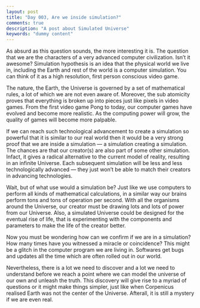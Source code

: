 ```yaml
---
layout: post
title: "Day 003, Are we inside simulation?"
comments: true
description: "A post about Simulated Universe"
keywords: "dummy content"
---
```



As absurd as this question sounds, the more interesting it is. The question that we are the characters of a very advanced computer civilization. Isn’t it awesome? Simulation hypothesis is an idea that the physical world we live in, including the Earth and rest of the world is a computer simulation. You can think of it as a high resolution, first person conscious video game. 

The nature, the Earth, the Universe is governed by a set of mathematical rules, a lot of which we are not even aware of. Moreover, the sub atomicity proves that everything is broken up into pieces just like pixels in video games. From the first video game Pong to today, our computer games have evolved and become more realistic. As the computing power will grow, the quality of games will become more palpable. 

If we can reach such technological advancement to create a simulation so powerful that it is similar to our real world then it would be a very strong proof that we are inside a simulation — a simulation creating a simulation. The chances are that our creator(s) are also part of some other simulation. Infact, it gives a radical alternative to the current model of reality, resulting in an infinite Universe. Each subsequent simulation will be less and less technologically advanced — they just won’t be able to match their creators in advancing technologies.

Wait, but of what use would a simulation be? Just like we use computers to perform all kinds of mathematical calculations, in a similar way our brains perform tons and tons of operation per second. With all the organisms around the Universe, our creator must be drawing lots and lots of power from our Universe. Also, a simulated Universe could be designed for the eventual rise of life, that is experimenting with the components and parameters to make the life of the creator better.

Now you must be wondering how can we confirm if we are in a simulation? How many times have you witnessed a miracle or coincidence? This might be a glitch in the computer program we are living in. Softwares get bugs and updates all the time which are often rolled out in our world.

Nevertheless, there is a lot we need to discover and a lot we need to understand before we reach a point where we can model the universe of our own and unleash the truth. This discovery will give rise to a myriad of questions or it might make things simpler, just like when Corpenicus realised Earth was not the center of the Universe. Afterall, it is still a mystery if we are even real.
